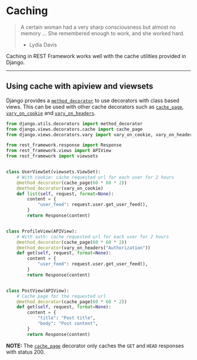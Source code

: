 # Caching

> A certain woman had a very sharp consciousness but almost no
> memory ... She remembered enough to work, and she worked hard.
> - Lydia Davis

Caching in REST Framework works well with the cache utilities
provided in Django.

---

## Using cache with apiview and viewsets

Django provides a [`method_decorator`][decorator] to use
decorators with class based views. This can be used with
other cache decorators such as [`cache_page`][page],
[`vary_on_cookie`][cookie] and [`vary_on_headers`][headers].

```python
from django.utils.decorators import method_decorator
from django.views.decorators.cache import cache_page
from django.views.decorators.vary import vary_on_cookie, vary_on_headers

from rest_framework.response import Response
from rest_framework.views import APIView
from rest_framework import viewsets


class UserViewSet(viewsets.ViewSet):
    # With cookie: cache requested url for each user for 2 hours
    @method_decorator(cache_page(60 * 60 * 2))
    @method_decorator(vary_on_cookie)
    def list(self, request, format=None):
        content = {
            "user_feed": request.user.get_user_feed(),
        }
        return Response(content)


class ProfileView(APIView):
    # With auth: cache requested url for each user for 2 hours
    @method_decorator(cache_page(60 * 60 * 2))
    @method_decorator(vary_on_headers("Authorization"))
    def get(self, request, format=None):
        content = {
            "user_feed": request.user.get_user_feed(),
        }
        return Response(content)


class PostView(APIView):
    # Cache page for the requested url
    @method_decorator(cache_page(60 * 60 * 2))
    def get(self, request, format=None):
        content = {
            "title": "Post title",
            "body": "Post content",
        }
        return Response(content)
```

**NOTE:** The [`cache_page`][page] decorator only caches the
`GET` and `HEAD` responses with status 200.

[page]: https://docs.djangoproject.com/en/dev/topics/cache/#the-per-view-cache
[cookie]: https://docs.djangoproject.com/en/dev/topics/http/decorators/#django.views.decorators.vary.vary_on_cookie
[headers]: https://docs.djangoproject.com/en/dev/topics/http/decorators/#django.views.decorators.vary.vary_on_headers
[decorator]: https://docs.djangoproject.com/en/dev/topics/class-based-views/intro/#decorating-the-class
